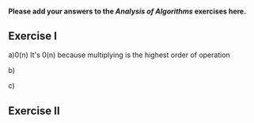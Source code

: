 #### Please add your answers to the **_Analysis of Algorithms_** exercises here.

## Exercise I

a)0(n)
It's 0(n) because multiplying is the highest order of operation

b)

c)

## Exercise II

